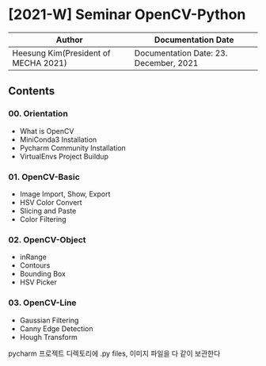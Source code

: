 # [2021-W] Seminar OpenCV-Python
Author|Documentation Date
---|---
Heesung Kim(President of MECHA 2021)|Documentation Date: 23. December, 2021

## Contents
### 00. Orientation
  - What is OpenCV
  - MiniConda3 Installation
  - Pycharm Community Installation
  - VirtualEnvs Project Buildup
### 01. OpenCV-Basic
  - Image Import, Show, Export
  - HSV Color Convert
  - Slicing and Paste
  - Color Filtering
### 02. OpenCV-Object
  - inRange
  - Contours
  - Bounding Box
  - HSV Picker
### 03. OpenCV-Line
  - Gaussian Filtering
  - Canny Edge Detection
  - Hough Transform

pycharm 프로젝트 디렉토리에 .py files, 이미지 파일을 다 같이 보관한다

